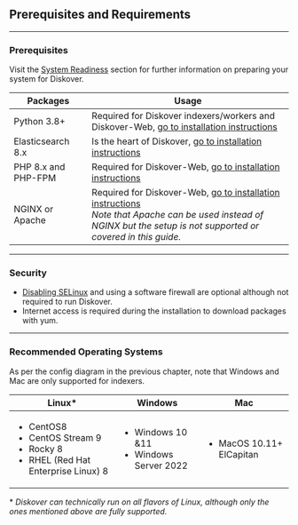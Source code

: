 <br><br>

<p id="requirements"></p>

## Prerequisites and Requirements

___
### Prerequisites

Visit the [System Readiness]() section for further information on preparing your system for Diskover.

| Packages | Usage |
| --- | --- |
| Python 3.8+ | Required for Diskover indexers/workers and Diskover-Web, [go to installation instructions]() |
| Elasticsearch 8.x | Is the heart of Diskover, [go to installation instructions]() |
| PHP 8.x and PHP-FPM | Required for Diskover-Web, [go to installation instructions]() |
| NGINX or Apache | Required for Diskover-Web,  [go to installation instructions]()<br> _Note that Apache can be used instead of NGINX but the setup is not supported or covered in this guide._ |

___
### Security

- [Disabling SELinux]() and using a software firewall are optional although not required to run Diskover.
- Internet access is required during the installation to download packages with yum.

___
### Recommended Operating Systems

As per the config diagram in the previous chapter, note that Windows and Mac are only supported for indexers.

| Linux* | Windows | Mac |
| --- | --- | --- |
| <ul><li>CentOS8</li><li>CentOS Stream 9</li><li>Rocky 8</li><li>RHEL (Red Hat Enterprise Linux) 8</li></ul> | <ul><li>Windows 10 &11</li><li>Windows Server 2022</li></ul> | <ul><li>MacOS 10.11+ ElCapitan</li></ul> |

\* _Diskover can technically run on all flavors of Linux, although only the ones mentioned above are fully supported._
